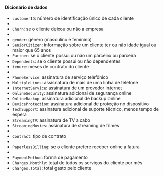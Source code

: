 #### Dicionário de dados

- `customerID`: número de identificação único de cada cliente
-
- `Churn`: se o cliente deixou ou não a empresa
-
- `gender`: gênero (masculino e feminino)
- `SeniorCitizen`: informação sobre um cliente ter ou não idade igual ou maior que 65 anos
- `Partner`: se o cliente possui ou não um parceiro ou parceira
- `Dependents`: se o cliente possui ou não dependentes
- `tenure`: meses de contrato do cliente
-
- `PhoneService`: assinatura de serviço telefônico
- `MultipleLines`: assisnatura de mais de uma linha de telefone
- `InternetService`: assinatura de um provedor internet
- `OnlineSecurity`: assinatura adicional de segurança online
- `OnlineBackup`: assinatura adicional de backup online
- `DeviceProtection`: assinatura adicional de proteção no dispositivo
- `TechSupport`: assinatura adicional de suporte técnico, menos tempo de espera
- `StreamingTV`: assinatura de TV a cabo
- `StreamingMovies`: assinatura de streaming de filmes
-
- `Contract`: tipo de contrato
-
- `PaperlessBilling`: se o cliente prefere receber online a fatura
-
- `PaymentMethod`: forma de pagamento
- `Charges.Monthly`: total de todos os serviços do cliente por mês
- `Charges.Total`: total gasto pelo cliente
